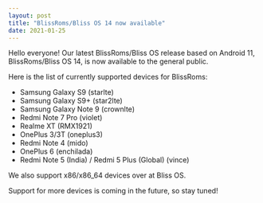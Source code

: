 ```yaml
---
layout: post
title: "BlissRoms/Bliss OS 14 now available"
date: 2021-01-25
---
```


Hello everyone! Our latest BlissRoms/Bliss OS release based on Android 11, BlissRoms/Bliss OS 14, is now available to the general public.

Here is the list of currently supported devices for BlissRoms:

- Samsung Galaxy S9 (starlte)
- Samsung Galaxy S9+ (star2lte)
- Samsung Galaxy Note 9 (crownlte)
- Redmi Note 7 Pro (violet)
- Realme XT (RMX1921)
- OnePlus 3/3T (oneplus3)
- Redmi Note 4 (mido)
- OnePlus 6 (enchilada)
- Redmi Note 5 (India) / Redmi 5 Plus (Global) (vince)

We also support x86/x86_64 devices over at Bliss OS.

Support for more devices is coming in the future, so stay tuned!
